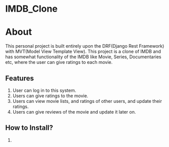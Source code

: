 # IMDB_Clone

# About
This personal project is built entirely upon the DRF(Django Rest Framework) with MVT(Model View Template View).
This project is a clone of IMDB and has somewhat functionality of the IMDB like Movie, Series, Documentaries etc, where the user can give ratings to each movie.
## Features
1. User can log in to this system.
2. Users can give ratings to the movie.
3. Users can view movie lists, and ratings of other users, and update their ratings.
4. Users can give reviews of the movie and update it later on.

## How to Install?
1.
